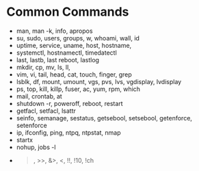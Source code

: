 # Common Commands

- man, man -k, info, apropos
- su, sudo, users, groups, w, whoami, wall, id
- uptime, service, uname, host, hostname, 
- systemctl, hostnamectl, timedatectl
- last, lastb, last reboot, lastlog
- mkdir, cp, mv, ls, ll,
- vim, vi, tail, head, cat, touch, finger, grep
- lsblk, df, mount, umount, vgs, pvs, lvs, vgdisplay, lvdisplay
- ps, top, kill, killp, fuser, ac, yum, rpm, which
- mail, crontab, at
- shutdown -r, poweroff, reboot, restart
- getfacl, setfacl, lsattr
- seinfo, semanage, sestatus, getsebool, setsebool, getenforce, setenforce
- ip, ifconfig, ping, ntpq, ntpstat, nmap
- startx
- nohup, jobs -l
- >, >>, &>, <, !!, !10, !ch
